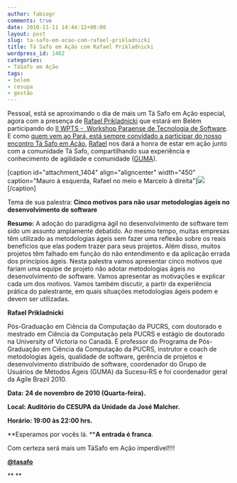 ```yaml
---
author: fabiogr
comments: true
date: 2010-11-11 14:44:12+00:00
layout: post
slug: ta-safo-em-acao-com-rafael-prikladnicki
title: Tá Safo em Ação com Rafael Prikladnicki
wordpress_id: 1402
categories:
- TáSafo em Ação
tags:
- belem
- cesupa
- gestão
---
```


Pessoal, está se aproximando o dia de mais um Tá Safo em Ação especial, agora com a presença de [Rafael Prikladnicki](http://www.inf.pucrs.br/~rafael/) que estará em Belém participando do [II WPTS -  Workshop Paraense de Tecnologia de Software](www.sistemas.pa.gov.br/wpts/). E como [quem vem ao Pará, está sempre convidado a participar do nosso encontro Tá Safo em Ação](http://tasafo.wordpress.com/2010/08/19/quem-vai-ao-para-parou-tomou-acai-ficou-no-ta-safo-em-acao/), [Rafael](http://twitter.com/rafaelpri) nos dará a honra de estar em ação junto com a comunidade Tá Safo, compartilhando sua experiência e conhecimento de agilidade e comunidade ([GUMA](http://www.guma-rs.org/)).

[caption id="attachment_1404" align="aligncenter" width="450" caption="Mauro à esquerda, Rafael no meio e Marcelo à direita"][![](http://tasafo.files.wordpress.com/2010/11/sbqs.jpg)](http://tasafo.files.wordpress.com/2010/11/sbqs.jpg)[/caption]





Tema de sua palestra: **Cinco motivos para não usar metodologias ágeis no desenvolvimento de software**


**Resumo:** A adoção do paradigma ágil no desenvolvimento de software tem sido um assunto amplamente debatido. Ao mesmo tempo, muitas empresas têm utilizado as metodologias ágeis sem fazer uma reflexão sobre os reais benefícios que elas podem trazer para seus projetos. Além disso, muitos projetos têm falhado em função do não entendimento e da aplicação errada dos princípios ágeis. Nesta palestra vamos apresentar cinco motivos que fariam uma equipe de projeto não adotar metodologias ágeis no desenvolvimento de software. Vamos apresentar as motivações e explicar cada um dos motivos. Vamos também discutir, a partir da experiência prática do palestrante, em quais situações metodologias ágeis podem e devem ser utilizadas.

**Rafael Prikladnicki**

Pós-Graduação em Ciência da Computação da PUCRS, com doutorado e mestrado em Ciência da Computação pela PUCRS e estágio de doutorado na University of Victoria no Canadá. É professor do Programa de Pós-Graduação em Ciência da Computação da PUCRS, instrutor e coach de metodologias ágeis, qualidade de software, gerência de projetos e desenvolvimento distribuído de software, coordenador do Grupo de Usuários de Métodos Ágeis (GUMA) da Sucesu-RS e foi coordenador geral da Agile Brazil 2010.

**Data:** **24 de novembro de 2010 (Quarta-feira).**

**Local: Auditório do CESUPA da Unidade da José Malcher.**

**Horário: 19:00 às 22:00 hrs.**

**Esperamos por vocês lá. ****A entrada é franca**.


Com certeza será mais um TáSafo em Ação imperdível!!!!




**[@tasafo](http://twitter.com/tasafo)**


**
**
